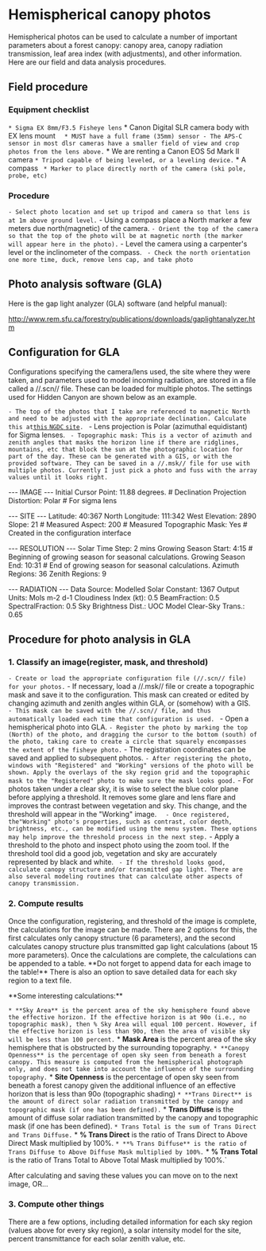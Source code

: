# Hemispherical canopy photos

Hemispherical photos can be used to calculate a number of important
parameters about a forest canopy: canopy area, canopy radiation
transmission, leaf area index (with adjustments), and other information.
Here are our field and data analysis procedures.

## Field procedure

### Equipment checklist

` * Sigma EX 8mm/F3.5 Fisheye lens
` * Canon Digital SLR camera body with EX lens mount
`   * MUST have a full frame (35mm) sensor - The APS-C sensor in most dlsr cameras have a smaller field of view and crop photos from the lens above.
`   * We are renting a Canon EOS 5d Mark II camera
` * Tripod capable of being leveled, or a leveling device.
` * A compass
` * Marker to place directly north of the camera (ski pole, probe, etc)`

### Procedure

` - Select photo location and set up tripod and camera so that lens is at 1m above ground level.
` - Using a compass place a North marker a few meters due north(magnetic) of the camera.
` - Orient the top of the camera so that the top of the photo will be at magnetic north (the marker will appear here in the photo).
` - Level the camera using a carpenter's level or the inclinometer of the compass.
` - Check the north orientation one more time, duck, remove lens cap, and take photo`

## Photo analysis software (GLA)

Here is the gap light analyzer (GLA) software (and helpful manual):

<http://www.rem.sfu.ca/forestry/publications/downloads/gaplightanalyzer.htm>

## Configuration for GLA

Configurations specifying the camera/lens used, the site where they were
taken, and parameters used to model incoming radiation, are stored in a
file called a //.scn// file. These can be loaded for multiple photos.
The settings used for Hidden Canyon are shown below as an example.

` - The top of the photos that I take are referenced to magnetic North and need to be adjusted with the appropriate declination. Calculate this at `[`this`
`NGDC`
`site`](http://www.ngdc.noaa.gov/geomag-web/#declination)`.
` - Lens projection is Polar (azimuthal equidistant) for Sigma lenses.
` - Topographic mask: This is a vector of azimuth and zenith angles that masks the horizon line if there are ridglines, mountains, etc that block the sun at the photographic location for part of the day. These can be generated with a GIS, or with the provided software. They can be saved in a //.msk// file for use with multiple photos. Currently I just pick a photo and fuss with the array values until it looks right.`

<file> --- IMAGE --- Initial Cursor Point: 11.88 degrees. \# Declination
Projection Distortion: Polar \# For sigma lens

--- SITE --- Latitude: 40:367 North Longitude: 111:342 West Elevation:
2890 Slope: 21 \# Measured Aspect: 200 \# Measured Topographic Mask: Yes
\# Created in the configuration interface

--- RESOLUTION --- Solar Time Step: 2 mins Growing Season Start: 4:15 \#
Beginning of growing season for seasonal calculations. Growing Season
End: 10:31 \# End of growing season for seasonal calculations. Azimuth
Regions: 36 Zenith Regions: 9

--- RADIATION --- Data Source: Modelled Solar Constant: 1367 Output
Units: Mols m-2 d-1 Cloudiness Index (kt): 0.5 BeamFraction: 0.5
SpectralFraction: 0.5 Sky Brightness Dist.: UOC Model Clear-Sky Trans.:
0.65 </file>

## Procedure for photo analysis in GLA

### 1. Classify an image(register, mask, and threshold)

` - Create or load the appropriate configuration file (//.scn// file) for your photos.
` - If necessary, load a //.msk// file or create a topographic mask and save it to the configuration. This mask can created or edited by changing azimuth and zenith angles within GLA, or (somehow) with a GIS.
`   - This mask can be saved with the //.scn// file, and thus automatically loaded each time that configuration is used. 
` - Open a hemispherical photo into GLA.
` - Register the photo by marking the top (North) of the photo, and dragging the cursor to the bottom (south) of the photo, taking care to create a circle that squarely encompasses the extent of the fisheye photo.
`   - The registration coordinates can be saved and applied to subsequent photos.
` - After registering the photo, windows with "Registered" and "Working" versions of the photo will be shown. Apply the overlays of the sky region grid and the topographic mask to the "Registered" photo to make sure the mask looks good.
` - For photos taken under a clear sky, it is wise to select the blue color plane before applying a threshold. It removes some glare and lens flare and improves the contrast between vegetation and sky. This change, and the threshold will appear in the "Working" image.
`   - Once registered, the"Working" photo's properties, such as contrast, color depth, brightness, etc., can be modified using the menu system. These options may help improve the threshold process in the next step.
` - Apply a threshold to the photo and inspect photo using the zoom tool. If the threshold tool did a good job, vegetation and sky are accurately represented by black and white.
` - If the threshold looks good, calculate canopy structure and/or transmitted gap light. There are also several modeling routines that can calculate other aspects of canopy transmission.`

### 2. Compute results

Once the configuration, registering, and threshold of the image is
complete, the calculations for the image can be made. There are 2
options for this, the first calculates only canopy structure (6
parameters), and the second calculates canopy structure plus transmitted
gap light calculations (about 15 more parameters). Once the calculations
are complete, the calculations can be appended to a table. \*\*Do not
forget to append data for each image to the table!\*\* There is also an
option to save detailed data for each sky region to a text file.

 **Some interesting calculations:\*\*

` * **Sky Area** is the percent area of the sky hemisphere found above the effective horizon. If the effective horizon is at 90o (i.e., no topographic mask), then % Sky Area will equal 100 percent. However, if the effective horizon is less than 90o, then the area of visible sky will be less than 100 percent.
` * **Mask Area** is the percent area of the sky hemisphere that is obstructed by the surrounding topography.
` * **Canopy Openness** is the percentage of open sky seen from beneath a forest canopy. This measure is computed from the hemispherical photograph only, and does not take into account the influence of the surrounding topography.
` * **Site Openness** is the percentage of open sky seen from beneath a forest canopy given the additional influence of an effective horizon that is less than 90o (topographic shading)
` * **Trans Direct** is the amount of direct solar radiation transmitted by the canopy and topographic mask (if one has been defined).
` * **Trans Diffuse** is the amount of diffuse solar radiation transmitted by the canopy and topographic mask (if one has been defined).
` * Trans Total is the sum of Trans Direct and Trans Diffuse.
` * **% Trans Direct** is the ratio of Trans Direct to Above Direct Mask multiplied by 100%.
` * **% Trans Diffuse** is the ratio of Trans Diffuse to Above Diffuse Mask multiplied by 100%.
` * **% Trans Total** is the ratio of Trans Total to Above Total Mask multiplied by 100%.`

After calculating and saving these values you can move on to the next
image, OR...

### 3. Compute other things

There are a few options, including detailed information for each sky
region (values above for every sky region), a solar intensity model for
the site, percent transmittance for each solar zenith value, etc.

